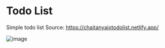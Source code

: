 # Todo List

Simple todo list 
Source: https://chaitanyajxtodolist.netlify.app/

![image](https://github.com/ChaitanyaJx/Todo-List/assets/119999041/1f383c9f-7f92-42a8-98ad-4967d98359fa)
